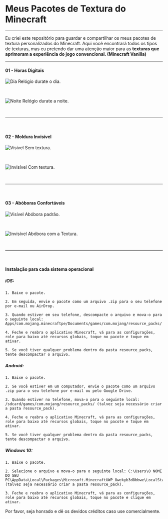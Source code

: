 # Meus Pacotes de Textura do Minecraft

---

Eu criei este repositório para guardar e compartilhar os meus pacotes de textura personalizados do Minecraft. Aqui você encontrará todos os tipos de texturas, mas eu pretendo dar uma atenção maior para as **texturas que aprimoram a experiência do jogo convencional. (Minecraft Vanilla)**

---

#### 01 - Horas Digitais

![Dia](https://imgur.com/aOWVE8I)
Relógio durate o dia.

<br>

![Noite](https://imgur.com/5kRzS88)
Relógio durate a noite.

<br>

---

<br>

#### 02 - Moldura Invisível

![Visível](https://imgur.com/n2xZd5Q)
Sem textura.

<br>

![Invisível](https://imgur.com/og5G7R9)
Com textura.

<br>

---

<br>

#### 03 - Abóboras Confortáveis

![Visível](https://imgur.com/xO6BJDV)
Abóbora padrão.

<br>

![Invisível](https://imgur.com/nM5SAJ3)
Abóbora com a Textura.

<br>

---

<br>

#### Instalação para cada sistema operacional

##### iOS:

    1. Baixe o pacote.
    
    2. Em seguida, envie o pacote como um arquivo .zip para o seu telefone por e-mail ou AirDrop.
    
    3. Quando estiver em seu telefone, descompacte o arquivo e mova-o para o seguinte local: Apps/com.mojang.minecraftpe/Documents/games/com.mojang/resource_packs/
    
    4. Feche e reabra o aplicativo Minecraft, vá para as configurações, role para baixo até recursos globais, toque no pacote e toque em ativar.
    
    5. Se você tiver qualquer problema dentro da pasta resource_packs, tente descompactar o arquivo.

##### Android:

    1. Baixe o pacote.
    
    2. Se você estiver em um computador, envie o pacote como um arquivo .zip para o seu telefone por e-mail ou pelo Google Drive.
    
    3. Quando estiver no telefone, mova-o para o seguinte local: /sdcard/games/com.mojang/resource_packs/ (talvez seja necessário criar a pasta resource_pack).
    
    4. Feche e reabra o aplicativo Minecraft, vá para as configurações, role para baixo até recursos globais, toque no pacote e toque em ativar.
    
    5. Se você tiver qualquer problema dentro da pasta resource_packs, tente descompactar o arquivo.

##### Windows 10:

    1. Baixe o pacote.
    
    2. Selecione o arquivo e mova-o para o seguinte local: C:\Users\O NOME DO SEU PC\AppData\Local\Packages\Microsoft.MinecraftUWP_8wekyb3d8bbwe\LocalState\games\com.mojang\resource_packs (talvez seja necessário criar a pasta resource_pack).
    
    3. Feche e reabra o aplicativo Minecraft, vá para as configurações, role para baixo até recursos globais, toque no pacote e clique em ativar.

Por favor, seja honrado e dê os devidos créditos caso use comercialmente.
